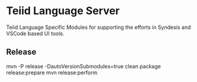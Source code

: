 # Teiid Language Server

Teiid Language Specific Modules for supporting the efforts in Syndesis and VSCode based UI tools.


## Release 
mvn -P release -DautoVersionSubmodules=true clean package release:prepare
mvn release:perform